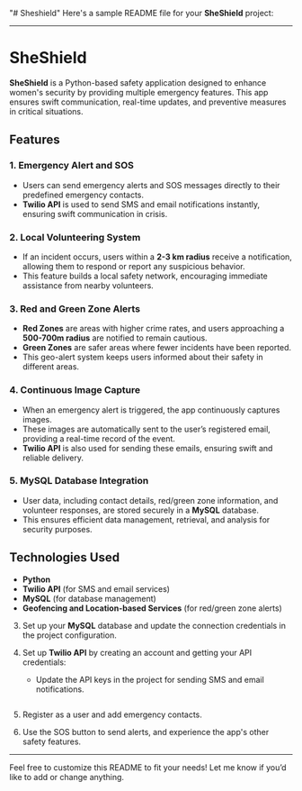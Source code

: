 "# Sheshield" 
Here's a sample README file for your **SheShield** project:

---

# SheShield

**SheShield** is a Python-based safety application designed to enhance women's security by providing multiple emergency features. This app ensures swift communication, real-time updates, and preventive measures in critical situations. 

## Features

### 1. **Emergency Alert and SOS**
   - Users can send emergency alerts and SOS messages directly to their predefined emergency contacts.
   - **Twilio API** is used to send SMS and email notifications instantly, ensuring swift communication in crisis.

### 2. **Local Volunteering System**
   - If an incident occurs, users within a **2-3 km radius** receive a notification, allowing them to respond or report any suspicious behavior.
   - This feature builds a local safety network, encouraging immediate assistance from nearby volunteers.

### 3. **Red and Green Zone Alerts**
   - **Red Zones** are areas with higher crime rates, and users approaching a **500-700m radius** are notified to remain cautious.
   - **Green Zones** are safer areas where fewer incidents have been reported.
   - This geo-alert system keeps users informed about their safety in different areas.

### 4. **Continuous Image Capture**
   - When an emergency alert is triggered, the app continuously captures images.
   - These images are automatically sent to the user’s registered email, providing a real-time record of the event.
   - **Twilio API** is also used for sending these emails, ensuring swift and reliable delivery.

### 5. **MySQL Database Integration**
   - User data, including contact details, red/green zone information, and volunteer responses, are stored securely in a **MySQL** database.
   - This ensures efficient data management, retrieval, and analysis for security purposes.

## Technologies Used
- **Python**
- **Twilio API** (for SMS and email services)
- **MySQL** (for database management)
- **Geofencing and Location-based Services** (for red/green zone alerts)


3. Set up your **MySQL** database and update the connection credentials in the project configuration.

4. Set up **Twilio API** by creating an account and getting your API credentials:
   - Update the API keys in the project for sending SMS and email notifications.

   ```

2. Register as a user and add emergency contacts.

3. Use the SOS button to send alerts, and experience the app's other safety features.

---

Feel free to customize this README to fit your needs! Let me know if you’d like to add or change anything.

